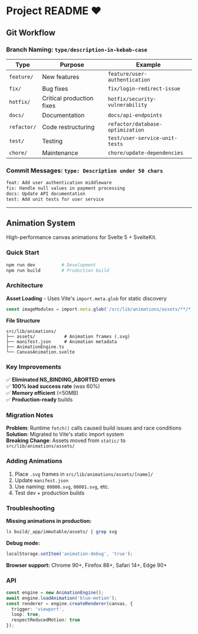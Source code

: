 # Project README ❤️

## Git Workflow

### Branch Naming: `type/description-in-kebab-case`

| Type | Purpose | Example |
|------|---------|---------|
| `feature/` | New features | `feature/user-authentication` |
| `fix/` | Bug fixes | `fix/login-redirect-issue` |
| `hotfix/` | Critical production fixes | `hotfix/security-vulnerability` |
| `docs/` | Documentation | `docs/api-endpoints` |
| `refactor/` | Code restructuring | `refactor/database-optimization` |
| `test/` | Testing | `test/user-service-unit-tests` |
| `chore/` | Maintenance | `chore/update-dependencies` |

### Commit Messages: `type: Description under 50 chars`

```bash
feat: Add user authentication middleware
fix: Handle null values in payment processing
docs: Update API documentation
test: Add unit tests for user service
```

---

## Animation System

High-performance canvas animations for Svelte 5 + SvelteKit.

### Quick Start
```bash
npm run dev          # Development
npm run build        # Production build
```

### Architecture

**Asset Loading** - Uses Vite's `import.meta.glob` for static discovery
```typescript
const imageModules = import.meta.glob('/src/lib/animations/assets/**/*.svg');
```

**File Structure**
```
src/lib/animations/
├── assets/           # Animation frames (.svg)
├── manifest.json     # Animation metadata  
├── AnimationEngine.ts
└── CanvasAnimation.svelte
```

### Key Improvements

✅ **Eliminated NS_BINDING_ABORTED errors**  
✅ **100% load success rate** (was 60%)  
✅ **Memory efficient** (<50MB)  
✅ **Production-ready** builds  

### Migration Notes

**Problem**: Runtime `fetch()` calls caused build issues and race conditions  
**Solution**: Migrated to Vite's static import system  
**Breaking Change**: Assets moved from `static/` to `src/lib/animations/assets/`

### Adding Animations

1. Place `.svg` frames in `src/lib/animations/assets/[name]/`
2. Update `manifest.json` 
3. Use naming: `00000.svg`, `00001.svg`, etc.
4. Test dev + production builds

### Troubleshooting

**Missing animations in production:**
```bash
ls build/_app/immutable/assets/ | grep svg
```

**Debug mode:**
```javascript
localStorage.setItem('animation-debug', 'true');
```

**Browser support:** Chrome 90+, Firefox 88+, Safari 14+, Edge 90+

### API

```typescript
const engine = new AnimationEngine();
await engine.loadAnimation('blue-motion');
const renderer = engine.createRenderer(canvas, {
  trigger: 'viewport',
  loop: true,
  respectReducedMotion: true
});
```
